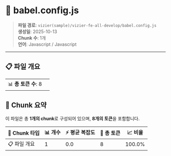 # 📄 babel.config.js

> **파일 경로**: `vizier(sample)/vizier-fe-all-develop/babel.config.js`  
> **생성일**: 2025-10-13  
> **Chunk 수**: 1개  
> **언어**: Javascript / Javascript
---


## 📋 파일 개요

| | |
|--|--|
| 📊 **총 토큰 수**: 8 |  |






## 🧩 Chunk 요약

이 파일은 총 **1개의 chunk**로 구성되어 있으며, **8개의 토큰**을 포함합니다.

| 🧩 Chunk 타입 | 📊 개수 | ⚡ 평균 복잡도 | 📝 총 토큰 | 📈 비율 |
|---------------|--------|-------------|----------|--------|
| 📋 파일 개요 | 1 | 0.0 | 8 | 100.0% |


